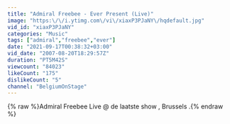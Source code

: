 ```yaml
---
title: "Admiral Freebee - Ever Present (Live)"
image: "https:\/\/i.ytimg.com\/vi\/xiaxP3PJaNY\/hqdefault.jpg"
vid_id: "xiaxP3PJaNY"
categories: "Music"
tags: ["admiral","freebee","ever"]
date: "2021-09-17T00:38:32+03:00"
vid_date: "2007-08-20T18:29:57Z"
duration: "PT5M42S"
viewcount: "84023"
likeCount: "175"
dislikeCount: "5"
channel: "BelgiumOnStage"
---
```

{% raw %}Admiral Freebee Live @ de laatste show , Brussels .{% endraw %}
